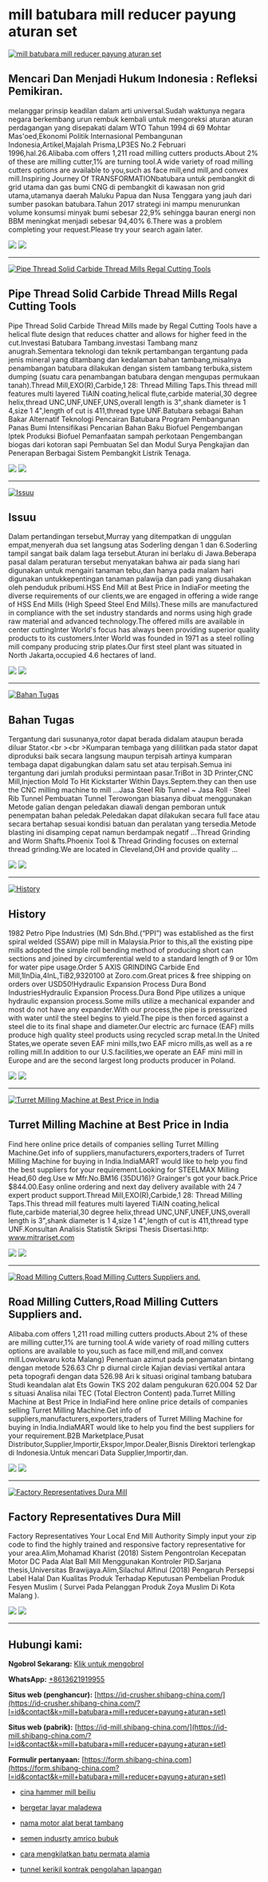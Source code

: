 # mill batubara mill reducer payung aturan set

<a href="https://swt.shibang-china.com/?l=id&img&k=mill+batubara+mill+reducer+payung+aturan+set" target="_blank">![mill batubara mill reducer payung aturan set](http://static.shibang-china.com/all-800x300/113.jpg)</a>

## Mencari Dan Menjadi Hukum Indonesia : Refleksi Pemikiran.
melanggar prinsip keadilan dalam arti universal.Sudah waktunya negara negara berkembang urun rembuk kembali untuk mengoreksi aturan aturan perdagangan yang disepakati dalam WTO Tahun 1994 di 69 Mohtar Mas'oed,Ekonomi Politik Internasional Pembangunan Indonesia,Artikel,Majalah Prisma,LP3ES No.2 Februari 1996,hal.26.Alibaba.com offers 1,211 road milling cutters products.About 2% of these are milling cutter,1% are turning tool.A wide variety of road milling cutters options are available to you,such as face mill,end mill,and convex mill.Inspiring Journey Of TRANSFORMATIONbatubara untuk pembangkit di grid utama dan gas bumi CNG di pembangkit di kawasan non grid utama,utamanya daerah Maluku Papua dan Nusa Tenggara yang jauh dari sumber pasokan batubara.Tahun 2017 strategi ini mampu menurunkan volume konsumsi minyak bumi sebesar 22,9% sehingga bauran energi non BBM meningkat menjadi sebesar 94,40% 6.There was a problem completing your request.Please try your search again later.


<a href="https://whatsapp.shibangsoft.com/WhatsApp.php" target="_blank" title="WhatsApp">![](http://static.shibang-china.com/icon/whatsapp.png)</a> <a href="https://swt.shibang-china.com/?l=id&icon&k=mill+batubara+mill+reducer+payung+aturan+set" target="_blank">![](http://static.shibang-china.com/icon/chat-id.png)</a>

---

<a href="https://swt.shibang-china.com/?l=id&img&k=mill+batubara+mill+reducer+payung+aturan+set" target="_blank">![Pipe Thread Solid Carbide Thread Mills Regal Cutting Tools](http://static.shibang-china.com/all-800x300/657.jpg)</a>

## Pipe Thread Solid Carbide Thread Mills Regal Cutting Tools
Pipe Thread Solid Carbide Thread Mills made by Regal Cutting Tools have a helical flute design that reduces chatter and allows for higher feed in the cut.Investasi Batubara Tambang.investasi Tambang manz anugrah.Sementara teknologi dan teknik pertambangan tergantung pada jenis mineral yang ditambang dan kedalaman bahan tambang,misalnya penambangan batubara dilakukan dengan sistem tambang terbuka,sistem dumping (suatu cara penambangan batubara dengan mengupas permukaan tanah).Thread Mill,EXO(R),Carbide,1 28: Thread Milling Taps.This thread mill features multi layered TiAlN coating,helical flute,carbide material,30 degree helix,thread UNC,UNF,UNEF,UNS,overall length is 3&quot;,shank diameter is 1 4,size 1 4&quot;,length of cut is 411,thread type UNF.Batubara sebagai Bahan Bakar Alternatif Teknologi Pencairan Batubara Program Pembangunan Panas Bumi Intensifikasi Pencarian Bahan Baku Biofuel Pengembangan Iptek Produksi Biofuel Pemanfaatan sampah perkotaan Pengembangan biogas dari kotoran sapi Pembuatan Sel dan Modul Surya Pengkajian dan Penerapan Berbagai Sistem Pembangkit Listrik Tenaga.


<a href="https://whatsapp.shibangsoft.com/WhatsApp.php" target="_blank" title="WhatsApp">![](http://static.shibang-china.com/icon/whatsapp.png)</a> <a href="https://swt.shibang-china.com/?l=id&icon&k=mill+batubara+mill+reducer+payung+aturan+set" target="_blank">![](http://static.shibang-china.com/icon/chat-id.png)</a>

---

<a href="https://swt.shibang-china.com/?l=id&img&k=mill+batubara+mill+reducer+payung+aturan+set" target="_blank">![Issuu](http://static.shibang-china.com/all-800x300/303.jpg)</a>

## Issuu
Dalam pertandingan tersebut,Murray yang ditempatkan di unggulan empat,menyerah dua set langsung atas Soderling dengan 1 dan 6.Soderling tampil sangat baik dalam laga tersebut.Aturan ini berlaku di Jawa.Beberapa pasal dalam peraturan tersebut menyatakan bahwa air pada siang hari digunakan untuk mengairi tanaman tebu,dan hanya pada malam hari digunakan untukkepentingan tanaman palawija dan padi yang diusahakan oleh penduduk pribumi.HSS End Mill at Best Price in IndiaFor meeting the diverse requirements of our clients,we are engaged in offering a wide range of HSS End Mills (High Speed Steel End Mills).These mills are manufactured in compliance with the set industry standards and norms using high grade raw material and advanced technology.The offered mills are available in center cuttingInter World's focus has always been providing superior quality products to its customers.Inter World was founded in 1971 as a steel rolling mill company producing strip plates.Our first steel plant was situated in North Jakarta,occupied 4.6 hectares of land.


<a href="https://whatsapp.shibangsoft.com/WhatsApp.php" target="_blank" title="WhatsApp">![](http://static.shibang-china.com/icon/whatsapp.png)</a> <a href="https://swt.shibang-china.com/?l=id&icon&k=mill+batubara+mill+reducer+payung+aturan+set" target="_blank">![](http://static.shibang-china.com/icon/chat-id.png)</a>

---

<a href="https://swt.shibang-china.com/?l=id&img&k=mill+batubara+mill+reducer+payung+aturan+set" target="_blank">![Bahan Tugas](http://static.shibang-china.com/all-800x300/1090.jpg)</a>

## Bahan Tugas
Tergantung dari susunanya,rotor dapat berada didalam ataupun berada diluar Stator.&lt;br &gt;&lt;br &gt;Kumparan tembaga yang dililitkan pada stator dapat diproduksi baik secara langsung maupun terpisah artinya kumparan tembaga dapat digabungkan dalam satu set atau terpisah.Semua ini tergantung dari jumlah produksi permintaan pasar.TriBot in 3D Printer,CNC Mill,Injection Mold To Hit Kickstarter Within Days.Septem.they can then use the CNC milling machine to mill …Jasa Steel Rib Tunnel ~ Jasa Roll&nbsp;&#0183;&#32;Steel Rib Tunnel Pembuatan Tunnel Terowongan biasanya dibuat menggunakan Metode galian dengan peledakan diawali dengan pemboran untuk penempatan bahan peledak.Peledakan dapat dilakukan secara full face atau secara bertahap sesuai kondisi batuan dan peralatan yang tersedia.Metode blasting ini disamping cepat namun berdampak negatif …Thread Grinding and Worm Shafts.Phoenix Tool &amp; Thread Grinding focuses on external thread grinding.We are located in Cleveland,OH and provide quality …


<a href="https://whatsapp.shibangsoft.com/WhatsApp.php" target="_blank" title="WhatsApp">![](http://static.shibang-china.com/icon/whatsapp.png)</a> <a href="https://swt.shibang-china.com/?l=id&icon&k=mill+batubara+mill+reducer+payung+aturan+set" target="_blank">![](http://static.shibang-china.com/icon/chat-id.png)</a>

---

<a href="https://swt.shibang-china.com/?l=id&img&k=mill+batubara+mill+reducer+payung+aturan+set" target="_blank">![History](http://static.shibang-china.com/all-800x300/678.jpg)</a>

## History
1982 Petro Pipe Industries (M) Sdn.Bhd.(“PPI”) was established as the first spiral welded (SSAW) pipe mill in Malaysia.Prior to this,all the existing pipe mills adopted the simple roll bending method of producing short can sections and joined by circumferential weld to a standard length of 9 or 10m for water pipe usage.Order 5 AXIS GRINDING Carbide End Mill,1InDia,4InL,TiB2,9320100 at Zoro.com.Great prices &amp; free shipping on orders over USD50!Hydraulic Expansion Process Dura Bond IndustriesHydraulic Expansion Process.Dura Bond Pipe utilizes a unique hydraulic expansion process.Some mills utilize a mechanical expander and most do not have any expander.With our process,the pipe is pressurized with water until the steel begins to yield.The pipe is then forced against a steel die to its final shape and diameter.Our electric arc furnace (EAF) mills produce high quality steel products using recycled scrap metal.In the United States,we operate seven EAF mini mills,two EAF micro mills,as well as a re rolling mill.In addition to our U.S.facilities,we operate an EAF mini mill in Europe and are the second largest long products producer in Poland.


<a href="https://whatsapp.shibangsoft.com/WhatsApp.php" target="_blank" title="WhatsApp">![](http://static.shibang-china.com/icon/whatsapp.png)</a> <a href="https://swt.shibang-china.com/?l=id&icon&k=mill+batubara+mill+reducer+payung+aturan+set" target="_blank">![](http://static.shibang-china.com/icon/chat-id.png)</a>

---

<a href="https://swt.shibang-china.com/?l=id&img&k=mill+batubara+mill+reducer+payung+aturan+set" target="_blank">![Turret Milling Machine at Best Price in India](http://static.shibang-china.com/all-800x300/891.jpg)</a>

## Turret Milling Machine at Best Price in India
Find here online price details of companies selling Turret Milling Machine.Get info of suppliers,manufacturers,exporters,traders of Turret Milling Machine for buying in India.IndiaMART would like to help you find the best suppliers for your requirement.Looking for STEELMAX Milling Head,60 deg.Use w Mfr.No.BM16 (35DU16)? Grainger's got your back.Price $844.00.Easy online ordering and next day delivery available with 24 7 expert product support.Thread Mill,EXO(R),Carbide,1 28: Thread Milling Taps.This thread mill features multi layered TiAlN coating,helical flute,carbide material,30 degree helix,thread UNC,UNF,UNEF,UNS,overall length is 3&quot;,shank diameter is 1 4,size 1 4&quot;,length of cut is 411,thread type UNF.Konsultan Analisis Statistik Skripsi Thesis Disertasi.http: www.mitrariset.com


<a href="https://whatsapp.shibangsoft.com/WhatsApp.php" target="_blank" title="WhatsApp">![](http://static.shibang-china.com/icon/whatsapp.png)</a> <a href="https://swt.shibang-china.com/?l=id&icon&k=mill+batubara+mill+reducer+payung+aturan+set" target="_blank">![](http://static.shibang-china.com/icon/chat-id.png)</a>

---

<a href="https://swt.shibang-china.com/?l=id&img&k=mill+batubara+mill+reducer+payung+aturan+set" target="_blank">![Road Milling Cutters,Road Milling Cutters Suppliers and.](http://static.shibang-china.com/all-800x300/510.jpg)</a>

## Road Milling Cutters,Road Milling Cutters Suppliers and.
Alibaba.com offers 1,211 road milling cutters products.About 2% of these are milling cutter,1% are turning tool.A wide variety of road milling cutters options are available to you,such as face mill,end mill,and convex mill.Lowokwaru kota Malang) Penentuan azimut pada pengamatan bintang dengan metode 526.63 Chr p diurnal circle Kajian deviasi vertikal antara peta topografi dengan data 526.98 Ari k situasi original tambang batubara Studi keandalan alat Ets Gowin TKS 202 dalam pengukuran 620.004 52 Dar s situasi Analisa nilai TEC (Total Electron Content) pada.Turret Milling Machine at Best Price in IndiaFind here online price details of companies selling Turret Milling Machine.Get info of suppliers,manufacturers,exporters,traders of Turret Milling Machine for buying in India.IndiaMART would like to help you find the best suppliers for your requirement.B2B Marketplace,Pusat Distributor,Supplier,Importir,Ekspor,Impor.Dealer,Bisnis Direktori terlengkap di Indonesia.Untuk mencari Data Supplier,Importir,dan.


<a href="https://whatsapp.shibangsoft.com/WhatsApp.php" target="_blank" title="WhatsApp">![](http://static.shibang-china.com/icon/whatsapp.png)</a> <a href="https://swt.shibang-china.com/?l=id&icon&k=mill+batubara+mill+reducer+payung+aturan+set" target="_blank">![](http://static.shibang-china.com/icon/chat-id.png)</a>

---

<a href="https://swt.shibang-china.com/?l=id&img&k=mill+batubara+mill+reducer+payung+aturan+set" target="_blank">![Factory Representatives Dura Mill](http://static.shibang-china.com/all-800x300/1331.jpg)</a>

## Factory Representatives Dura Mill
Factory Representatives Your Local End Mill Authority Simply input your zip code to find the highly trained and responsive factory representative for your area.Alim,Mohamad Kharist (2018) Sistem Pengontrolan Kecepatan Motor DC Pada Alat Ball Mill Menggunakan Kontroler PID.Sarjana thesis,Universitas Brawijaya.Alim,Silachul Alfinul (2018) Pengaruh Persepsi Label Halal Dan Kualitas Produk Terhadap Keputusan Pembelian Produk Fesyen Muslim ( Survei Pada Pelanggan Produk Zoya Muslim Di Kota Malang ).

<a href="https://whatsapp.shibangsoft.com/WhatsApp.php" target="_blank" title="WhatsApp">![](http://static.shibang-china.com/icon/whatsapp.png)</a> <a href="https://swt.shibang-china.com/?l=id&icon&k=mill+batubara+mill+reducer+payung+aturan+set" target="_blank">![](http://static.shibang-china.com/icon/chat-id.png)</a>

---
## Hubungi kami:

**Ngobrol Sekarang:** [Klik untuk mengobrol](https://swt.shibang-china.com?l=id&contact&k=mill+batubara+mill+reducer+payung+aturan+set)

**WhatsApp:**  [+8613621919955](https://whatsapp.shibangsoft.com/WhatsApp.php)

**Situs web (penghancur):** [https://id-crusher.shibang-china.com/](https://id-crusher.shibang-china.com/?l=id&contact&k=mill+batubara+mill+reducer+payung+aturan+set)

**Situs web (pabrik):** [https://id-mill.shibang-china.com/](https://id-mill.shibang-china.com/?l=id&contact&k=mill+batubara+mill+reducer+payung+aturan+set)

**Formulir pertanyaan:** [https://form.shibang-china.com](https://form.shibang-china.com?l=id&contact&k=mill+batubara+mill+reducer+payung+aturan+set)

* [cina hammer mill beiliu](../46/cina%20hammer%20mill%20beiliu.md)

* [bergetar layar maladewa](../45/bergetar%20layar%20maladewa.md)

* [nama motor alat berat tambang](../43/nama%20motor%20alat%20berat%20tambang.md)

* [semen indusrty amrico bubuk](../47/semen%20indusrty%20amrico%20bubuk.md)

* [cara mengkilatkan batu permata alamia](../44/cara%20mengkilatkan%20batu%20permata%20alamia.md)

* [tunnel kerikil kontrak pengolahan lapangan](../47/tunnel%20kerikil%20kontrak%20pengolahan%20lapangan.md)